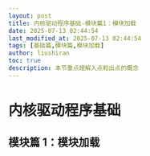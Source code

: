 ```yaml
---
layout: post
title: 内核驱动程序基础-模块篇1：模块加载
date: 2025-07-13 02:44:54 
last_modified_at: 2025-07-13 02:44:54 
tags: [基础篇,模块篇,模块加载]
author: liushiran
toc: true
description: 本节重点理解入点和出点的概念
---
```

# 内核驱动程序基础

## 模块篇 1：模块加载
